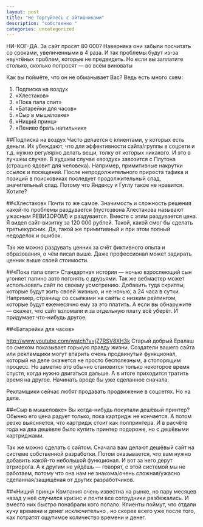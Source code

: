 ```yaml
---
layout: post
title: "Не торгуйтесь с айтишниками"
description: "собственно "
categories: uncategorized
---
```


НИ-КОГ-ДА. За сайт просят 80 000? Наверняка они забыли посчитать со сроками, увеличенными в 4 раза. И так проблемы будут из-за неучтёных проблем, которые не предвидеть. Но если вы заплатите столько, сколько попросят — во всём виноваты

Как вы поймёте, что он не обманывает Вас? Ведь есть много схем:

1. Подписка на воздух
1. «Хлестаков»
1. «Пока папа спит»
1. «Батарейки для часов»
1. «Сыр в мышеловке»
1. «Нищий принц»
1. «Лениво брать напильник»

##Подписка на воздух
Часто делается с клиентами, у которых есть деньги. Их убеждают, что для эффективности сайта/группы в соцсети и т.д. нужно регулярно делать вещи, толку от которых никакого. И это в лучшем случае. В худшем случае «воздух» завозится с Плутона (страшно ядовит для человека). Например, примитивные накрутки ссылок и посещений. После непродолжительного прироста тафика и позиций в поисковиках последует продолжительный спад, значительный спад. Потому что Яндексу и Гуглу такое не нравится. Хотите?

##«Хлестаков»
Почти то же самое. Значимость и сложность решения какой-то проблемы раздувается (пустозвона Хлестакова называют ужасным РЕВИЗОРОМ) и раздувается. Вместе с этим раздувается цена. Я видел сайт-визитку за 120 000 рублей. Такой, какой смог бы сделать третьекурсник. Да, такой же примитивный и при этом полный недоделок и ошибок.

Так же можно раздувать ценник за счёт фиктивного опыта и образования, о чём писал выше. Даже профессионал может задирать ценник выше своей стоимости.

##«Пока папа спит»
Стандартная история — ночью взрослеющий сын угоняет папино авто погонять с друзьями. Так же вебмастер может использовать сайт по своему усмотрению. Добавить туда скрипты, которые будут жить своей жизнью, и не ночью, а 24 часа в сутки. Например, страницу со ссылками на сайты с низким рейтингом, которые будут ежемесячно ему за это платить. А если вы обнаружите — скажет, что сайт взломали и за отдельную плату всё уберёт. И придумает что-нибудь другое.

##«Батарейки для часов»

http://www.youtube.com/watch?v=jZ7RSV8XH3k
Старый добрый Ералаш со смехом показывает горькую правду жизни. Создатели вашего сайта или рекламщики могут впарить очень продвинутый функционал, который на деле окажется не просто бесполезным, а стопорящим процесс. Но заметно это обычно становится только некоторое время спустя, когда нужно двигаться дальше. А в итоге приходится тратить время на другое. Начинать вроде бы уже сделанное сначала.

Рекламщики сейчас любят продавать продвижение в соцсетях. Но на деле.

##«Сыр в мышеловке»
Вы когда-нибудь покупали дешёвый принтер? Обычно его цена радует только, пока картридж не кончается. А потом резко выясняется, что картридж стоит как полпринтера. И в расчёте года на два дешевле было купить принтер подороже, но с дешёвыми картриджами.

Так же можно сделать с сайтом. Сначала вам делают дешёвый сайт на системе собственной разработки. Потом оказывается, что вам нужно добавить какой-то небольшой функционал. И вот за него дерут втриорога. А к другим не уйдёшь — говорят, с этой системой мы не работаем, потому что она нам не знакома/очень сложная/ужасно сделанная/защищёная от других разработчиков. 

##«Нищий принц»
Компания очень известна на рынке, но пару месяцев назад у неё случился кризис и почти все сотрудники разбежались. И вместо них быстро понабрали кого попало. Клиенты поймут, что отдали кучу времени и денег исключительно , но скорее всего уже после того, как потратят ощутимое количество времени и денег.

